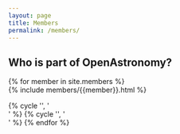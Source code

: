 ```yaml
---
layout: page
title: Members
permalink: /members/
---
```


## Who is part of OpenAstronomy?

<div class="row-fluid">
{% for member in site.members %}
  <div class="span6" style="padding-bottom:15px">{% include members/{{member}}.html %}</div>
  {% cycle '', '</div>' %}
  {% cycle '', '<div class="row-fluid">' %}
{% endfor %}
</div>
  
